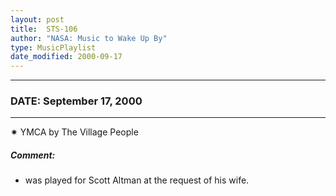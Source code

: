 ```yaml
---
layout: post
title:  STS-106
author: "NASA: Music to Wake Up By"
type: MusicPlaylist
date_modified: 2000-09-17
---
```


----
### DATE: September 17, 2000
----
✷ YMCA by The Village People

##### Comment:
* was played for Scott Altman at the request of his wife.
